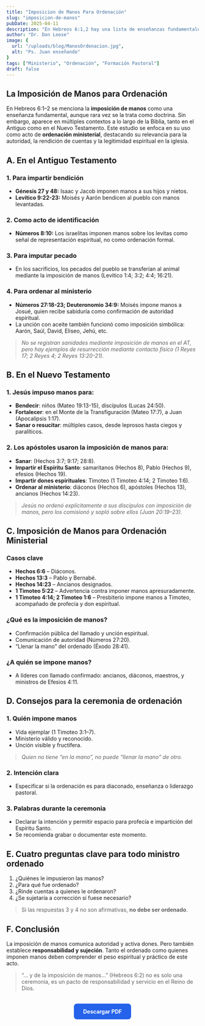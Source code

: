 ```yaml
---
title: "Imposicion de Manos Para Ordenación"
slug: "imposicion-de-manos"
pubDate: 2025-04-11
description: "En Hebreos 6:1,2 hay una lista de enseñanzas fundamentales, una de las cuales es ...la imposición de manos.... Esto causa admiración ya que en ningún otro lugar de la Escritura es mencionada como una “doctrina” importante."
author: "Dr. Don Loose"
image: {
  url: "/uploads/blog/ManosOrdenacion.jpg",
  alt: "Ps. Juan enseñando"
}
tags: ["Ministerio", "Ordenación", "Formación Pastoral"]
draft: false
---
```



## La Imposición de Manos para Ordenación

En Hebreos 6:1–2 se menciona la **imposición de manos** como una enseñanza fundamental, aunque rara vez se la trata como doctrina. Sin embargo, aparece en múltiples contextos a lo largo de la Biblia, tanto en el Antiguo como en el Nuevo Testamento. Este estudio se enfoca en su uso como acto de **ordenación ministerial**, destacando su relevancia para la autoridad, la rendición de cuentas y la legitimidad espiritual en la iglesia.

## A. En el Antiguo Testamento

### 1. Para impartir bendición

- **Génesis 27 y 48:** Isaac y Jacob imponen manos a sus hijos y nietos.
- **Levítico 9:22-23:** Moisés y Aarón bendicen al pueblo con manos levantadas.

### 2. Como acto de identificación

- **Números 8:10:** Los israelitas imponen manos sobre los levitas como señal de representación espiritual, no como ordenación formal.

### 3. Para imputar pecado

- En los sacrificios, los pecados del pueblo se transferían al animal mediante la imposición de manos (Levítico 1:4; 3:2; 4:4; 16:21).

### 4. Para ordenar al ministerio

- **Números 27:18-23; Deuteronomio 34:9:** Moisés impone manos a Josué, quien recibe sabiduría como confirmación de autoridad espiritual.
- La unción con aceite también funcionó como imposición simbólica: Aarón, Saúl, David, Eliseo, Jehú, etc.

> *No se registran sanidades mediante imposición de manos en el AT, pero hay ejemplos de resurrección mediante contacto físico (1 Reyes 17; 2 Reyes 4; 2 Reyes 13:20-21).*

## B. En el Nuevo Testamento

### 1. Jesús impuso manos para:

- **Bendecir**: niños (Mateo 19:13-15), discípulos (Lucas 24:50).
- **Fortalecer**: en el Monte de la Transfiguración (Mateo 17:7), a Juan (Apocalipsis 1:17).
- **Sanar o resucitar**: múltiples casos, desde leprosos hasta ciegos y paralíticos.

### 2. Los apóstoles usaron la imposición de manos para:

- **Sanar**: (Hechos 3:7; 9:17; 28:8).
- **Impartir el Espíritu Santo**: samaritanos (Hechos 8), Pablo (Hechos 9), efesios (Hechos 19).
- **Impartir dones espirituales**: Timoteo (1 Timoteo 4:14; 2 Timoteo 1:6).
- **Ordenar al ministerio**: diáconos (Hechos 6), apóstoles (Hechos 13), ancianos (Hechos 14:23).

> *Jesús no ordenó explícitamente a sus discípulos con imposición de manos, pero los comisionó y sopló sobre ellos (Juan 20:19–23).*

## C. Imposición de Manos para Ordenación Ministerial

### Casos clave

- **Hechos 6:6** – Diáconos.
- **Hechos 13:3** – Pablo y Bernabé.
- **Hechos 14:23** – Ancianos designados.
- **1 Timoteo 5:22** – Advertencia contra imponer manos apresuradamente.
- **1 Timoteo 4:14; 2 Timoteo 1:6** – Presbiterio impone manos a Timoteo, acompañado de profecía y don espiritual.

### ¿Qué es la imposición de manos?

- Confirmación pública del llamado y unción espiritual.
- Comunicación de autoridad (Números 27:20).
- “Llenar la mano” del ordenado (Éxodo 28:41).

### ¿A quién se impone manos?

- A líderes con llamado confirmado: ancianos, diáconos, maestros, y ministros de Efesios 4:11.

## D. Consejos para la ceremonia de ordenación

### 1. Quién impone manos

- Vida ejemplar (1 Timoteo 3:1–7).
- Ministerio válido y reconocido.
- Unción visible y fructífera.

> *Quien no tiene “en la mano”, no puede “llenar la mano” de otro.*

### 2. Intención clara

- Especificar si la ordenación es para diaconado, enseñanza o liderazgo pastoral.

### 3. Palabras durante la ceremonia

- Declarar la intención y permitir espacio para profecía e impartición del Espíritu Santo.
- Se recomienda grabar o documentar este momento.

## E. Cuatro preguntas clave para todo ministro ordenado

1. ¿Quiénes le impusieron las manos?
2. ¿Para qué fue ordenado?
3. ¿Rinde cuentas a quienes le ordenaron?
4. ¿Se sujetaría a corrección si fuese necesario?

> Si las respuestas 3 y 4 no son afirmativas, **no debe ser ordenado**.

## F. Conclusión

La imposición de manos comunica autoridad y activa dones. Pero también establece **responsabilidad y sujeción**. Tanto el ordenado como quienes imponen manos deben comprender el peso espiritual y práctico de este acto.

> “... y de la imposición de manos...” (Hebreos 6:2) no es solo una ceremonia, es un pacto de responsabilidad y servicio en el Reino de Dios.




<div style="margin-top: 2rem; text-align: center; display: flex; justify-content: center; gap: 1rem; flex-wrap: wrap;">
  <a
    href="https://drive.google.com/file/d/1tZjNKO63F3hBr7zPPkuXGleAkPm3WH3z/view?usp=sharing"
    target="_blank"
    rel="noopener noreferrer"
    style="display: inline-block; background-color: #2563eb; color: white; padding: 0.75rem 1.5rem; border-radius: 0.5rem; font-weight: bold; text-decoration: none; transition: background-color 0.3s ease;"
    onmouseover="this.style.backgroundColor='#1d4ed8'"
    onmouseout="this.style.backgroundColor='#2563eb'"
  >
    Descargar PDF
  </a>
</div>
